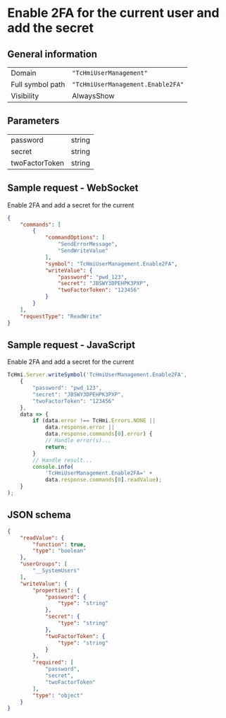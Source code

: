 # Enable 2FA for the current user and add the secret

## General information

|  |  |
| - | - |
| Domain | `"TcHmiUserManagement"` |
| Full symbol path | `"TcHmiUserManagement.Enable2FA"` |
| Visibility | AlwaysShow |

## Parameters

|  |  |
| - | - |
| password | string |
| secret | string |
| twoFactorToken | string |

## Sample request - WebSocket

Enable 2FA and add a secret for the current
```json
{
    "commands": [
        {
            "commandOptions": [
                "SendErrorMessage",
                "SendWriteValue"
            ],
            "symbol": "TcHmiUserManagement.Enable2FA",
            "writeValue": {
                "password": "pwd_123",
                "secret": "JBSWY3DPEHPK3PXP",
                "twoFactorToken": "123456"
            }
        }
    ],
    "requestType": "ReadWrite"
}
```

## Sample request - JavaScript

Enable 2FA and add a secret for the current
```javascript
TcHmi.Server.writeSymbol('TcHmiUserManagement.Enable2FA',
    {
        "password": "pwd_123",
        "secret": "JBSWY3DPEHPK3PXP",
        "twoFactorToken": "123456"
    },
    data => {
        if (data.error !== TcHmi.Errors.NONE ||
            data.response.error ||
            data.response.commands[0].error) {
            // Handle error(s)...
            return;
        }
        // Handle result...
        console.info(
            'TcHmiUserManagement.Enable2FA=' +
            data.response.commands[0].readValue);
    }
);
```

## JSON schema

```json
{
    "readValue": {
        "function": true,
        "type": "boolean"
    },
    "userGroups": [
        "__SystemUsers"
    ],
    "writeValue": {
        "properties": {
            "password": {
                "type": "string"
            },
            "secret": {
                "type": "string"
            },
            "twoFactorToken": {
                "type": "string"
            }
        },
        "required": [
            "password",
            "secret",
            "twoFactorToken"
        ],
        "type": "object"
    }
}
```
